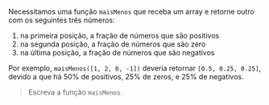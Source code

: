 Necessitamos uma função `maisMenos` que receba um array e retorne outro com os seguintes três números:

1. na primeira posição, a fração de números que são positivos
2. na segunda posição, a fração de números que são zero
3. na última posição, a fração de números que são negativos

Por exemplo, `maisMenos([1, 2, 0, -1])` deveria retornar `[0.5, 0.25, 0.25]`, devido a que há 50% de positivos, 25% de zeros, e 25% de negativos.

> Escreva a função `maisMenos`.

